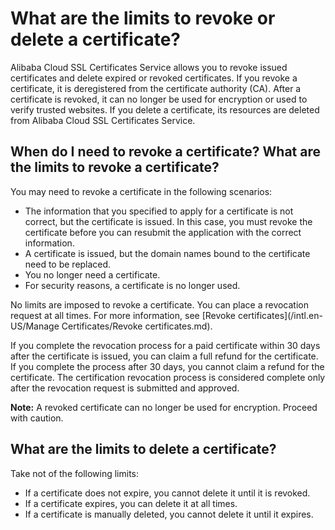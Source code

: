 # What are the limits to revoke or delete a certificate?

Alibaba Cloud SSL Certificates Service allows you to revoke issued certificates and delete expired or revoked certificates. If you revoke a certificate, it is deregistered from the certificate authority \(CA\). After a certificate is revoked, it can no longer be used for encryption or used to verify trusted websites. If you delete a certificate, its resources are deleted from Alibaba Cloud SSL Certificates Service.

## When do I need to revoke a certificate? What are the limits to revoke a certificate?

You may need to revoke a certificate in the following scenarios:

-   The information that you specified to apply for a certificate is not correct, but the certificate is issued. In this case, you must revoke the certificate before you can resubmit the application with the correct information.
-   A certificate is issued, but the domain names bound to the certificate need to be replaced.
-   You no longer need a certificate.
-   For security reasons, a certificate is no longer used.

No limits are imposed to revoke a certificate. You can place a revocation request at all times. For more information, see [Revoke certificates](/intl.en-US/Manage Certificates/Revoke certificates.md).

If you complete the revocation process for a paid certificate within 30 days after the certificate is issued, you can claim a full refund for the certificate. If you complete the process after 30 days, you cannot claim a refund for the certificate. The certification revocation process is considered complete only after the revocation request is submitted and approved.

**Note:** A revoked certificate can no longer be used for encryption. Proceed with caution.

## What are the limits to delete a certificate?

Take not of the following limits:

-   If a certificate does not expire, you cannot delete it until it is revoked.
-   If a certificate expires, you can delete it at all times.
-   If a certificate is manually deleted, you cannot delete it until it expires.

